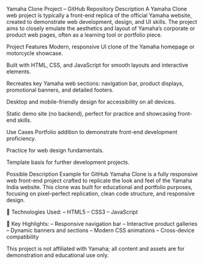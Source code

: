 Yamaha Clone Project – GitHub Repository Description
A Yamaha Clone web project is typically a front-end replica of the official Yamaha website, created to demonstrate web development, design, and UI skills. The project aims to closely emulate the aesthetics and layout of Yamaha’s corporate or product web pages, often as a learning tool or portfolio piece.

Project Features
Modern, responsive UI clone of the Yamaha homepage or motorcycle showcase.

Built with HTML, CSS, and JavaScript for smooth layouts and interactive elements.

Recreates key Yamaha web sections: navigation bar, product displays, promotional banners, and detailed footers.

Desktop and mobile-friendly design for accessibility on all devices.

Static demo site (no backend), perfect for practice and showcasing front-end skills.

Use Cases
Portfolio addition to demonstrate front-end development proficiency.

Practice for web design fundamentals.

Template basis for further development projects.

Possible Description Example for GitHub
Yamaha Clone is a fully responsive web front-end project crafted to replicate the look and feel of the Yamaha India website. This clone was built for educational and portfolio purposes, focusing on pixel-perfect replication, clean code structure, and responsive design.

🚀 Technologies Used:
– HTML5
– CSS3
– JavaScript

🔧 Key Highlights:
– Responsive navigation bar
– Interactive product galleries
– Dynamic banners and sections
– Modern CSS animations
– Cross-device compatibility

This project is not affiliated with Yamaha; all content and assets are for demonstration and educational use only.
